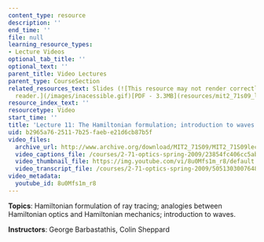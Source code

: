 ```yaml
---
content_type: resource
description: ''
end_time: ''
file: null
learning_resource_types:
- Lecture Videos
optional_tab_title: ''
optional_text: ''
parent_title: Video Lectures
parent_type: CourseSection
related_resources_text: Slides (![This resource may not render correctly in a screen
  reader.](/images/inacessible.gif)[PDF - 3.3MB](resources/mit2_71s09_lec11))
resource_index_text: ''
resourcetype: Video
start_time: ''
title: 'Lecture 11: The Hamiltonian formulation; introduction to waves'
uid: b2965a76-2511-7b25-faeb-e21d6cb87b5f
video_files:
  archive_url: http://www.archive.org/download/MIT2_71S09/MIT2_71S09lec11_300k.mp4
  video_captions_file: /courses/2-71-optics-spring-2009/23854fc406cc5abda6f70c8043a23cd4_8u0Mfs1m_r8.vtt
  video_thumbnail_file: https://img.youtube.com/vi/8u0Mfs1m_r8/default.jpg
  video_transcript_file: /courses/2-71-optics-spring-2009/5051303007648d4e7fb515c8d69193d0_8u0Mfs1m_r8.pdf
video_metadata:
  youtube_id: 8u0Mfs1m_r8
---
```


**Topics**: Hamiltonian formulation of ray tracing; analogies between Hamiltonian optics and Hamiltonian mechanics; introduction to waves.

**Instructors**: George Barbastathis, Colin Sheppard